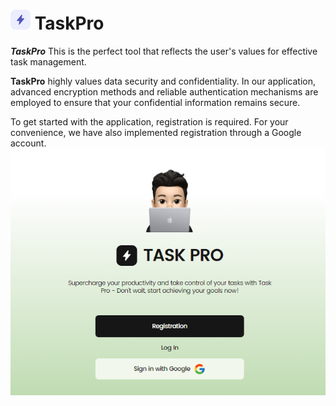 # ![logo](./assets/icon.png) TaskPro

**_TaskPro_** This is the perfect tool that reflects the user's values for
effective task management.

**TaskPro** highly values data security and confidentiality. In our application,
advanced encryption methods and reliable authentication mechanisms are employed
to ensure that your confidential information remains secure.

To get started with the application, registration is required. For your
convenience, we have also implemented registration through a Google account.
![Register](./assets/register.png)
